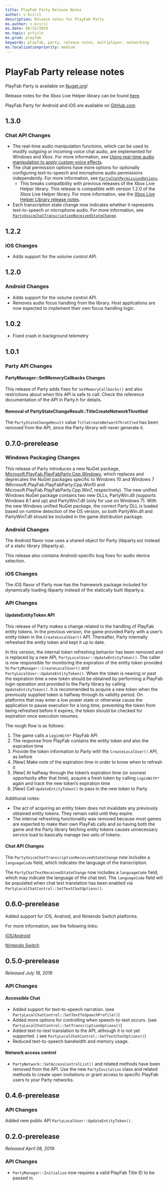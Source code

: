 ```yaml
---
title: PlayFab Party Release Notes
author: v-kciril
description: Release notes for PlayFab Party
ms.author: v-kciril
ms.date: 08/15/2019
ms.topic: article
ms.prod: playfab
keywords: playfab, party, release notes, multiplayer, networking
ms.localizationpriority: medium
---
```


# PlayFab Party release notes

PlayFab Party is available on [Nuget.org](https://www.nuget.org/profiles/PlayFab)!

Release notes for the Xbox Live Helper library can be found [here](party-xboxlive-relnotes.md).

PlayFab Party for Android and iOS are available on [GitHub.com](https://github.com/PlayFab/PlayFabParty/releases)

## 1.3.0

### Chat API Changes

* The real-time audio manipulation functions, which can be used to modify outgoing or incoming voice chat audio, are implemented for Windows and Xbox. For more information, see [Using real-time audio manipulation to apply custom voice effects](concepts-realtime-audio-manipulation.md).
* The chat permission options have more options for optionally configuring text-to-speech and microphone audio permissions independently. For more information, see [`PartyChatPermissionOptions`](reference/enums/partychatpermissionoptions.md).
  * This breaks compatibility with previous releases of the Xbox Live Helper library. This release is compatible with version 1.2.0 of the Xbox Live Helper library. For more information, see the [Xbox Live Helper Library release notes](party-xboxlive-relnotes.md).
* Each transcription state change now indicates whether it represents text-to-speech or microphone audio. For more information, see [`PartyVoiceChatTranscriptionReceivedStateChange`](reference/structs/partyvoicechattranscriptionreceivedstatechange.md).


## 1.2.2

### iOS Changes

- Adds support for the volume control API.

## 1.2.0

### Android Changes

- Adds support for the volume control API.
- Removes audio focus handling from the library.  Host applications are now expected to implement their own focus handling logic.

## 1.0.2

- Fixed crash in background telemetry

## 1.0.1

### Party API Changes

#### PartyManager::SetMemoryCallbacks Changes

This release of Party adds fixes for `SetMemoryCallbacks()` and also restrictions about when this API is safe to call. Check the reference documentation of the API in Party.h for details.

#### Removal of PartyStateChangeResult::TitleCreateNetworkThrottled

The `PartyStateChangeResult` value `TitleCreateNetworkThrottled` has been removed from the API, since the Party library will never generate it.

## 0.7.0-prerelease

### Windows Packaging Changes

This release of Party introduces a new NuGet package, [Microsoft.PlayFab.PlayFabParty.Cpp.Windows](https://www.nuget.org/packages/Microsoft.PlayFab.PlayFabParty.Cpp.Windows), which replaces and deprecates the NuGet packages specific to Windows 10 and Windows 7 (Microsoft.PlayFab.PlayFabParty.Cpp.Win10 and Microsoft.PlayFab.PlayFabParty.Cpp.Win7, respectively). The new unified Windows NuGet package contains two new DLLs, PartyWin.dll (supports Windows 8.1 and up) and PartyWin7.dll (only for use on Windows 7). With the new Windows unified NuGet package, the correct Party DLL is loaded based on runtime detection of the OS version, so both PartyWin.dll and PartyWin7.dll should be included in the game distribution package.

### Android Changes

The Android flavor now uses a shared object for Party (libparty.so) instead of a static library (libparty.a).

This release also contains Android-specific bug fixes for audio device selection.

### iOS Changes

The iOS flavor of Party now has the framework package included for dynamically loading libparty instead of the statically built libparty.a.

### API Changes

#### UpdateEntityToken API

This release of Party makes a change related to the handling of PlayFab entity tokens. In the previous version, the game provided Party with a user’s entity token in the `CreateLocalUser()` API. Thereafter, Party internally refreshed the entity token and kept it up to date.

In this version, the internal token refreshing behavior has been removed and is replaced by a new API, `PartyLocalUser::UpdateEntityToken()`. The caller is now responsible for monitoring the expiration of the entity token provided to `PartyManager::CreateLocalUser()` and `PartyLocalUser::UpdateEntityToken()`. When the token is nearing or past the expiration time a new token should be obtained by performing a PlayFab login operation and provided to the Party library by calling `UpdateEntityToken()`. It is recommended to acquire a new token when the previously supplied token is halfway through its validity period. On platforms that may enter a low power state or otherwise cause the application to pause execution for a long time, preventing the token from being refreshed before it expires, the token should be checked for expiration once execution resumes.

The rough flow is as follows:

1. The game calls a `LoginWith*` PlayFab API
1. The response from PlayFab contains the entity token and also the expiration time
1. Provide the token information to Party with the `CreateLocalUser()` API, as before
1. [New] Make note of the expiration time in order to know when to refresh it
1. [New] At halfway through the token’s expiration time (or soonest opportunity after that time), acquire a fresh token by calling `LoginWith*` again and track the new token’s expiration time
1. [New] Call `UpdateEntityToken()` to pass in the new token to Party

Additional notes:
- The act of acquiring an entity token does not invalidate any previously obtained entity tokens. They remain valid until they expire.
- The internal refreshing functionality was removed because most games are expected to make their own PlayFab calls and so having both the game and the Party library fetching entity tokens causes unnecessary service load to basically manage two sets of tokens.

#### Chat API Changes

The `PartyVoiceChatTranscriptionReceivedStateChange` now includes a `languageCode` field, which indicates the language of the transcription.

The `PartyChatTextReceivedStateChange` now includes a `languageCode` field, which may indicate the language of the chat text. The `languageCode` field will be populated when chat text translation has been enabled via `PartyLocalChatControl::SetTextChatOptions()`.

## 0.6.0-prerelease

Added support for iOS, Android, and Nintendo Switch platforms.

For more information, see the following links:

[iOS/Android](https://github.com/PlayFab/PlayFabParty/releases)

[Nintendo Switch](https://github.com/PlayFab/PlayFabPartySwitch/releases)


## 0.5.0-prerelease

*Released July 18, 2019*

### API Changes

#### Accessible Chat
* Added support for text-to-speech narration. (see `PartyLocalChatControl::SetTextToSpeechProfile()`)
* Added more options for controlling when speech-to-text occurs. (see `PartyLocalChatControl::SetTranscriptionOptions()`)
* Added text-to-text translation to the API, although it is not yet supported. ( see `PartyLocalChatControl::SetTextChatOptions()`)
* Reduced text-to-speech bandwidth and memory usage.

#### Network access control
* `PartyNetwork::SetAccessControlList()` and related methods have been removed from the API. Use the new `PartyInvitation` class and related methods to create open invitations or grant access to specific PlayFab users to your Party networks.


## 0.4.6-prerelease

### API Changes

Added new public API `PartyLocalUser::UpdateEntityToken()`.


## 0.2.0-prerelease

*Released April 08, 2019*

### API Changes

* `PartyManager::Initialize` now requires a valid PlayFab Title ID to be passed in.
